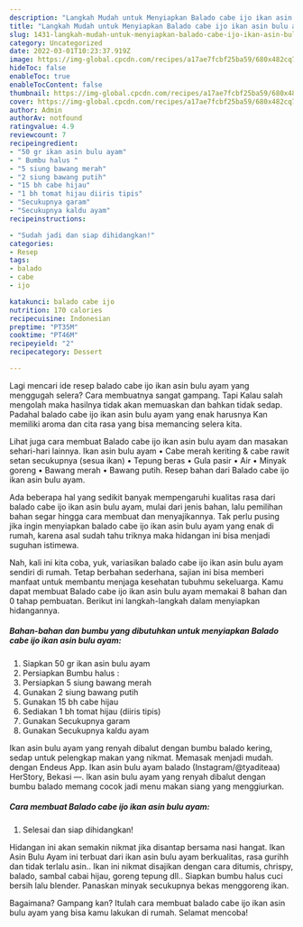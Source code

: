 ```yaml
---
description: "Langkah Mudah untuk Menyiapkan Balado cabe ijo ikan asin bulu ayamAnti Ribet"
title: "Langkah Mudah untuk Menyiapkan Balado cabe ijo ikan asin bulu ayamAnti Ribet"
slug: 1431-langkah-mudah-untuk-menyiapkan-balado-cabe-ijo-ikan-asin-bulu-ayamanti-ribet
category: Uncategorized
date: 2022-03-01T10:23:37.919Z
image: https://img-global.cpcdn.com/recipes/a17ae7fcbf25ba59/680x482cq70/balado-cabe-ijo-ikan-asin-bulu-ayam-foto-resep-utama.jpg
hideToc: false
enableToc: true
enableTocContent: false
thumbnail: https://img-global.cpcdn.com/recipes/a17ae7fcbf25ba59/680x482cq70/balado-cabe-ijo-ikan-asin-bulu-ayam-foto-resep-utama.jpg
cover: https://img-global.cpcdn.com/recipes/a17ae7fcbf25ba59/680x482cq70/balado-cabe-ijo-ikan-asin-bulu-ayam-foto-resep-utama.jpg
author: Admin
authorAv: notfound
ratingvalue: 4.9
reviewcount: 7
recipeingredient:
- "50 gr ikan asin bulu ayam"
- " Bumbu halus "
- "5 siung bawang merah"
- "2 siung bawang putih"
- "15 bh cabe hijau"
- "1 bh tomat hijau diiris tipis"
- "Secukupnya garam"
- "Secukupnya kaldu ayam"
recipeinstructions:

- "Sudah jadi dan siap dihidangkan!"
categories:
- Resep
tags:
- balado
- cabe
- ijo

katakunci: balado cabe ijo 
nutrition: 170 calories
recipecuisine: Indonesian
preptime: "PT35M"
cooktime: "PT46M"
recipeyield: "2"
recipecategory: Dessert

---
```



Lagi mencari ide resep balado cabe ijo ikan asin bulu ayam yang menggugah selera? Cara membuatnya sangat gampang. Tapi Kalau salah mengolah maka hasilnya tidak akan memuaskan dan bahkan tidak sedap. Padahal balado cabe ijo ikan asin bulu ayam yang enak harusnya Kan memiliki aroma dan cita rasa yang bisa memancing selera kita.


Lihat juga cara membuat Balado cabe ijo ikan asin bulu ayam dan masakan sehari-hari lainnya. Ikan asin bulu ayam • Cabe merah keriting &amp; cabe rawit setan secukupnya (sesua ikan) • Tepung beras • Gula pasir • Air • Minyak goreng • Bawang merah • Bawang putih. Resep bahan dari Balado cabe ijo ikan asin bulu ayam.

Ada beberapa hal yang sedikit banyak mempengaruhi kualitas rasa dari balado cabe ijo ikan asin bulu ayam, mulai dari jenis bahan, lalu pemilihan bahan segar hingga cara membuat dan menyajikannya. Tak perlu pusing jika ingin menyiapkan balado cabe ijo ikan asin bulu ayam yang enak di rumah, karena asal sudah tahu triknya maka hidangan ini bisa menjadi suguhan istimewa.


Nah, kali ini kita coba, yuk, variasikan balado cabe ijo ikan asin bulu ayam sendiri di rumah. Tetap berbahan sederhana, sajian ini bisa memberi manfaat untuk membantu menjaga kesehatan tubuhmu sekeluarga. Kamu dapat membuat Balado cabe ijo ikan asin bulu ayam memakai 8 bahan dan 0 tahap pembuatan. Berikut ini langkah-langkah dalam menyiapkan hidangannya.

<!--inarticleads1-->

##### Bahan-bahan dan bumbu yang dibutuhkan untuk menyiapkan Balado cabe ijo ikan asin bulu ayam:

1. Siapkan 50 gr ikan asin bulu ayam
1. Persiapkan  Bumbu halus :
1. Persiapkan 5 siung bawang merah
1. Gunakan 2 siung bawang putih
1. Gunakan 15 bh cabe hijau
1. Sediakan 1 bh tomat hijau (diiris tipis)
1. Gunakan Secukupnya garam
1. Gunakan Secukupnya kaldu ayam


Ikan asin bulu ayam yang renyah dibalut dengan bumbu balado kering, sedap untuk pelengkap makan yang nikmat. Memasak menjadi mudah. dengan Endeus App. Ikan asin bulu ayam balado (Instagram/@tyaditeaa) HerStory, Bekasi —. Ikan asin bulu ayam yang renyah dibalut dengan bumbu balado memang cocok jadi menu makan siang yang menggiurkan. 

<!--inarticleads2-->

##### Cara membuat Balado cabe ijo ikan asin bulu ayam:


1. Selesai dan siap dihidangkan!

Hidangan ini akan semakin nikmat jika disantap bersama nasi hangat. Ikan Asin Bulu Ayam ini terbuat dari ikan asin bulu ayam berkualitas, rasa gurihh dan tidak terlalu asin.. Ikan ini nikmat disajikan dengan cara ditumis, chrispy, balado, sambal cabai hijau, goreng tepung dll.. Siapkan bumbu halus cuci bersih lalu blender. Panaskan minyak secukupnya bekas menggoreng ikan. 

Bagaimana? Gampang kan? Itulah cara membuat balado cabe ijo ikan asin bulu ayam yang bisa kamu lakukan di rumah. Selamat mencoba!
